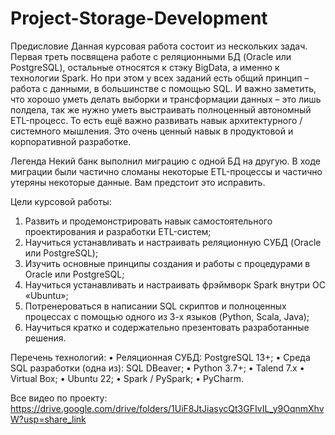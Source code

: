 # Project-Storage-Development

Предисловие
Данная курсовая работа состоит из нескольких задач. Первая треть посвящена работе с реляционными БД (Oracle или PostgreSQL), остальные относятся к стэку BigData, а именно к технологии Spark. Но при этом у всех заданий есть общий принцип – работа с данными, в большинстве с помощью SQL. И важно заметить, что хорошо уметь делать выборки и трансформации данных – это лишь полдела, так же нужно уметь выстраивать полноценный автономный ETL-процесс. То есть ещё важно развивать навык архитектурного / системного мышления. Это очень ценный навык в продуктовой и корпоративной разработке.

Легенда
	Некий банк выполнил миграцию с одной БД на другую. В ходе миграции были частично сломаны некоторые ETL-процессы и частично утеряны некоторые данные. Вам предстоит это исправить.

Цели курсовой работы:
1.	Развить и продемонстрировать навык самостоятельного проектирования и разработки ETL-систем;
2.	Научиться устанавливать и настраивать реляционную СУБД (Oracle или PostgreSQL);
3.	Изучить основные принципы создания и работы с процедурами в Oracle или PostgreSQL;
4.	Научиться устанавливать и настраивать фрэймворк Spark внутри ОС «Ubuntu»;
5.	Потренероваться в написании SQL скриптов и полноценных процессах с помощью одного из 3-х языков (Python, Scala, Java);
6.	Научиться кратко и содержательно презентовать разработанные решения.

Перечень технологий:
•	Реляционная СУБД: PostgreSQL 13+;
•	Среда SQL разработки (одна из): SQL DBeaver;
•	Python 3.7+;
•	Talend 7.x 
•	Virtual Box;
•	Ubuntu 22;
•	Spark / PySpark;
•	PyCharm.

Все видео по проекту: https://drive.google.com/drive/folders/1UiF8JtJiasycQt3GFIvIL_y9OqnmXhvW?usp=share_link
